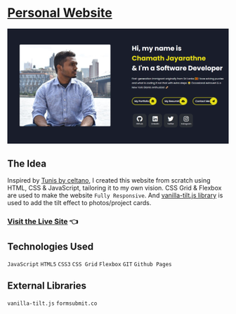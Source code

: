 # [Personal Website](https://chamathcodes.com)

<img src="images/port4.png">

## The Idea
Inspired by [Tunis by celtano](https://themeforest.net/item/tunis-personal-portfolio/26761598), I created this website from scratch using HTML, CSS & JavaScript, tailoring it to my own vision. CSS Grid & Flexbox are used to make the website `Fully Responsive`. And [vanilla-tilt.js library](https://micku7zu.github.io/vanilla-tilt.js/) is used to add the tilt effect to photos/project cards.


### [Visit the Live Site](https://chamathcodes.com/) 👈


## Technologies Used
`JavaScript` `HTML5` `CSS3` `CSS Grid` `Flexbox` `GIT` `Github Pages`

## External Libraries
`vanilla-tilt.js` `formsubmit.co`

